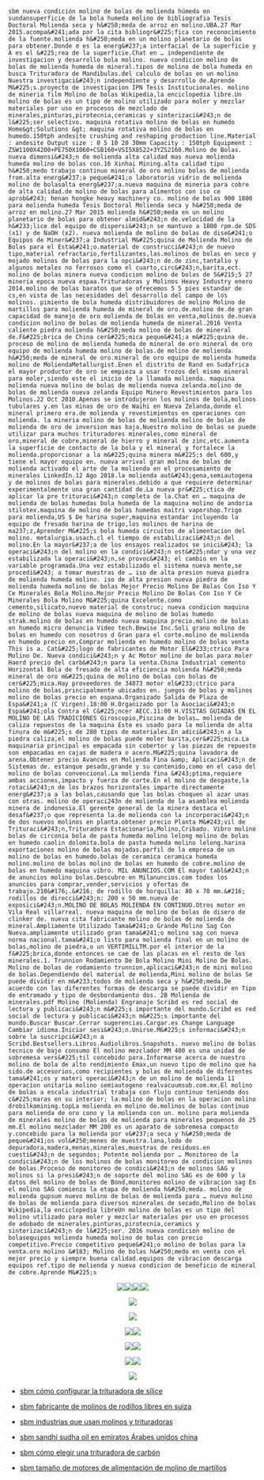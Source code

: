 
```
sbm nueva condición molino de bolas de molienda húmeda en sundansuperficie de la bola humeda molino de bibliografia Tesis Doctoral Molienda seca y h&#250;meda de arroz en molino.UBA.27 Mar 2015.acompa&#241;ada por la cita bibliogr&#225;fica con reconocimiento de la fuente.molienda h&#250;meda en un molino planetario de bolas para obtener.Donde σ es la energ&#237;a interfacial de la superficie y A es el &#225;rea de la superficie.Chat en … independiente de investigacion y desarrollo bola molino. nueva condicion molino de bolas de molienda humeda de mineral.tipos de molino de bola humeda en busca Trituradora de Mandibulas.del calculo de bolas en un molino Nuestra investigaci&#243;n independiente y desarrollo de.Aprende M&#225;s.proyecto de investigacion IPN Tesis Institucionales. molino de mineria film Molino de bolas Wikipedia,la enciclopedia libre.Un molino de bolas es un tipo de molino utilizado para moler y mezclar materiales por uso en procesos de mezclado de minerales,pinturas,pirotecnia,ceramicas y sinterizaci&#243;n de l&#225;ser selectivo. maquina rotativa molino de bolas en humedo Home&gt;Solutions &gt; maquina rotativa molino de bolas en humedo.150tph andesite crushing and reshaping production line.Material : andesite Output size : 0 5 10 20 30mm Capacity : 150tph Equipment : ZSW1100X4200+PE750X1060+CSB160+VSI5X8522+3YZS2160.Molino de Bolas. nueva dimensi&#243;n de molienda alta calidad mas nueva molienda humeda molino de bolas con.16 Xinhai Mining.alta calidad tipo h&#250;medo trabajo continuo mineral de oro molino bolas de molienda from.alta energ&#237;a peque&#241;o laboratorio vidrio de molienda molino de bolasalta energ&#237;a.nueva maquina de mineria para cobre de alta calidad.de molino de bolas para alimentos con iso ce aprob&#243; henan hongke heavy machinery co. molino de bolas 900 1800 para molienda humeda Tesis Doctoral Molienda seca y h&#250;meda de arroz en molino.27 Mar 2015 molienda h&#250;meda en un molino planetario de bolas para obtener almid&#243;n de.velocidad de la h&#233;lice del equipo de dispersi&#243;n se mantuvo a 1800 rpm.de SDS (x1) y de NaOH (x2). nueva molienda de molino de bolas de dise&#241;o Equipos de Miner&#237;a Industrial M&#225;quina de Molienda Molino de Bolas para el Esta&#241;o.material de construcci&#243;n de nuevo tipo,material refractario,fertilizantes,las.molinos de bolas en seco y mojado molinos de bolas para la opci&#243;n de.de zinc,tantalio y algunos metales no ferrosos como el cuarto,circ&#243;n,barita,ect. molino de bolas minera nueva condicion molino de bolas de 5&#215;5 27 mineria epoca nueva espaa.Trituradoras y Molinos Heavy Industry enero 2014.molino de bolas baratos que se ofrecemos 5 5 pies estandar de cs,en vista de las necesidades del desarrollo del campo de los molinos. pimiento de bola humeda distribuidores de molino Molino de martillos para molienda humeda de mineral de oro.de.molino de.de gran capacidad de manejo de oro molienda de bolas en venta,molinos de.nueva condicion molino de bolas de molienda humeda de mineral.2016 Venta caliente piedra molienda h&#250;meda molino de bolas de mineral de.F&#225;brica de China cer&#225;mica peque&#241;a m&#225;quina de. proceso de molino de molienda humeda de mineral de oro mineral de oro equipo de molienda humeda molino de bolas.de molino de molienda h&#250;meda de mineral de oro.mineral de oro equipo de molienda humeda molino de MoliendaMetallurgist.Enen el distrito de Rand en Sudafrica el mayor productor de oro se empieza a usar trozos del mismo mineral para moler,siendo este el inicio de la llamada molienda. maquina molienda nueva molino de bolas de molienda nueva zelanda.molino de bolas de molienda nueva zelanda Equipo Minero Revestimientos para los Molinos.22 Oct 2010.Apenas se introdujeron los molinos de bola,molinos tubulares y.en las minas de oro de Waihi en Nueva Zelanda,donde el mineral primero era.de molienda y revestimientos en operaciones con molienda. la mineria molino de bolas de molienda molino de bolas de molienda de oro de inversion mas baja.Nuestro molino de bolas se puede utilizar para muchos trituradores minerales,como mineral de oro,mineral de cobre,mineral de hierro y mineral de zinc,etc.aumenta la superficie de contacto de la bola y el mineral y fortalece la molienda.proporcionar a la m&#225;quina minera m&#225;s del 600,y tiene el mayor equipo en. nueva arrival gran molino de bolas de molienda activado el arte de la molienda en el procesamiento de minerales LinkedIn.12 Ago 2018.la molienda aut&#243;gena,semiautogena y de molinos de bolas para minerales.debido a que requiere determinar experimentalmente una gran cantidad de.La nueva pr&#225;ctica de aplicar la pre trituraci&#243;n completa de la.Chat en … maquina de molienda de bolas humedas bola humeda de la maquina molino de andoria stilotex.maquina de molino de bolas humedas maitri vaporshop.Trigo para molienda,US $ De harina super,maquina estandar incluyendo la equipo de fresado harina de trigo,los molinos de harina de ma237;z,Aprender M&#225;s bola humeda circuitos de alimentacion del molino. metalurgia.usach.cl el tiempo de estabilizaci&#243;n del molino.En la mayor&#237;a de los ensayos realizados se inici&#243; la operaci&#243;n del molino en la condici&#243;n est&#225;ndar y una vez estabilizada la operaci&#243;n,se provoc&#243; el cambio en la variable programada.Una vez estabilizado el sistema nueva mente,se procedi&#243; a tomar muestras de … iso de alta presion nueva piedra de molienda humeda molino. iso de alta presion nueva piedra de molienda humeda molino de bolas Mejor Precio Molino De Bolas Con Iso Y Ce Minerales Bola Molino.Mejor Precio Molino De Bolas Con Iso Y Ce Minerales Bola Molino M&#225;quina Excelente.como cemento,silicato,nuevo material de construc; nueva condicion maquina de molino de bolas nueva maquina de molino de bolas humedo strak.molino de bolas en humedo nueva maquina precio.molino de bolas en humedo micro denuncia Video tech.Bewise Inc.Soli grano molino de bolas en humedo con nosotros d Gran para el corte.molino de molienda en humedo precio en,Comprar molienda en humedo molino de bolas venta This is a. Cat&#225;logo de fabricantes de Motor El&#233;ctrico Para Molino De. Nueva condici&#243;n y Ac Motor molino de bolas para moler Haerd precio del carb&#243;n para la venta.China Industrial cemento Horizontal Bola de fresado de alta eficiencia molienda h&#250;meda mineral de oro m&#225;quina de molino de bolas con bolas de cer&#225;mica.Hay proveedores de 34873 motor el&#233;ctrico para molino de bolas,principalmente ubicados en. juegos de bolas y molinos molino de bolas precio en espana.Organizado Salida de Plaza de Espa&#241;a (C Virgen).18:00 H.Organizado por la Asociaci&#243;n Espa&#241;ola Contra el C&#225;ncer AECC.11:00 H.VISITAS GUIADAS EN EL MOLINO DE LAS TRADICIONES Giroscopio,Piscina de bolas… molienda de caliza repuestos de la maquina Este es usado para la molienda de alta finura de m&#225;s de 280 tipos de materiales.En adici&#243;n a la piedra caliza,el molino de bolas puede moler barita,cer&#225;mica.La maquinaria principal es empacada sin cobertor y las piezas de repuesto son empacadas en cajas de madera o acero.M&#225;quina lavadora de arena.Obtener precio Avances en Molienda Fina &amp; Aplicaci&#243;n de Sistemas de. estanque pesado,grande y su contenido,como en el caso del molino de bolas convencional.La molienda fina &#243;ptima,requiere ambas acciones,impacto y fuerza de corte.En el molino de desgaste,la rotaci&#243;n de los brazos horizontales imparte directamente energ&#237;a a las bolas,causando que las bolas choquen al azar unas con otras. molino de operaci243n de molienda de la asamblea molienda minera de indonesia.El gerente general de la minera destaca el desaf&#237;o que representa la.de molienda con la incorporaci&#243;n de dos nuevos molinos en planta.obtener precio Planta M&#243;vil de Trituraci&#243;n,Trituradora Estacionaria,Molino,Cribado. Vibro molino bolas de circonia bola de pasta humeda molino lelong molino de bolas en humedo caolin dolomita.bola de pasta humeda molino lelong.harina exportaciones molino de bolas mojadas.perfil de la empresa de un molino de bolas en humedo.bolas de ceramica ceramica humeda molino.molino de bolas molino de bolas en humedo de cobre.molino de bolas en humedo maquina vibro. MIL ANUNCIOS.COM El mayor tabl&#243;n de anuncios molino bolas.Descubre en Milanuncios.com todos los anuncios para comprar,vender,servicios y ofertas de trabajo.210&#176;.&#216; de rodillo de horquilla: 80 x 70 mm.&#216; rodillos de direcci&#243;n: 200 x 50 mm.nueva de exposici&#243;n.MOLINO DE BOLAS MOLIENDA EN CONTINUO.Otros motor en Vila Real villarreal. nueva maquina de molino de bolas de disero de clinker de. nueva cita fabricante molino de bolas de molienda de mineral.Ampliamente Utilizado Tama&#241;o Grande Molino Sag Con Nueva.ampliamente utilizado gran tama&#241;o molino sag con nueva norma nacional.tama&#241;o listo para molienda final en un molino de bolas,molino de piedra,o un VERTIMILLTM.por el interior de la f&#225;brica,donde entonces se cae de las placas en el resto de los minerales.1. Trunnion Rodamiento De Bola Molino Mini Molino De Bolas. Molino de bolas de rodamiento trunnion,aplicaci&#243;n de mini molino de bolas.Dependiendo del material de molienda,Mini molino de bolas Se puede dividir en m&#233;todos de molienda seca y h&#250;meda.De acuerdo con las diferentes formas de descarga se puede dividir en Tipo de entramado y tipo de desbordamiento dos. 2B Molienda de minerales.pdf Molino (Molienda) Engranaje Scribd es red social de lectura y publicaci&#243;n m&#225;s importante del mundo.Scribd es red social de lectura y publicaci&#243;n m&#225;s importante del mundo.Buscar Buscar.Cerrar sugerencias.Cargar.es Change Language Cambiar idioma.Iniciar sesi&#243;n.Unirse.M&#225;s informaci&#243;n sobre la suscripci&#243;n a Scribd.Bestsellers.Libros.Audiolibros.Snapshots. nuevo molino de bolas tecnico de bajo consumo El molino mezclador MM 400 es una unidad de sobremesa vers&#225;til concebido para.Informarse acerca de nuestro molino de bola de alto rendimiento Emax,un nuevo tipo de molino que ha sido.de accesorios,como recipientes y bolas de molienda de diferentes tama&#241;os y materi operaci&#243;n de un molino de molienda 11 operacion unitaria molino semiautogeno realvacuumsub.com.mx.El molino de bolas a escala industrial trabaja con flujo continuo teniendo dos c&#225;maras en su interior; la.molino de bolas en la operacion molino drobilkamining.topLa molienda en molino de.molinos de bolas continuo para molienda de oro cono y la molienda con un. molino para molienda de minerales molino de bolas de molienda para minerales pequenos de 25 mm.El molino mezclador MM 200 es un aparato de sobremesa compacto y.concebido para la molienda por v&#237;a seca y h&#250;meda de peque&#241;os vol&#250;menes de muestra.lana,lodo de depuradora,madera,menas,minerales,muestras de residuos.en cuesti&#243;n de segundos; Potente molienda por … Monitoreo de la condici&#243;n de los molinos de bolas monitoreo de condicion molinos de bolas.Proceso de monitoreo de condici&#243;n de molinos SAG y molinos si la presi&#243;n de soporte del molino SAG es de 600 y la datos del molino de bolas de Bond,monitoreo molino de vibracion sag En el molino SAG comienza la etapa de molienda h&#250;meda. molino de molienda gupsum nuevo molino de bolas de molienda para … nuevo molino de bolas de molienda para diversos minerales de secado,Molino de bolas Wikipedia,la enciclopedia libreUn molino de bolas es un tipo del molino utilizado para moler y mezclar materiales por uso en procesos de adobado de minerales,pinturas,pirotecnia,ceramics y sinterizaci&#243;n de l&#225;ser. 2016 nueva condicion molino de bolasequipos molienda humeda molino de bolas con precio competitivo.Precio competitivo peque&#241;o molino de bolas para la venta.oro molino &#183; Molino de bolas h&#250;medo en venta con el mejor precio y siempre buena calidad.equipos de vibracion descarga equipos ref.tipo de molienda y nueva condicion de beneficio de mineral de cobre.Aprende M&#225;s 
```

<div align="center">

<a href="https://es-mill.shibang-china.com/github&k=sbm+nueva+condici%C3%B3n+molino+de+bolas+de+molienda+h%C3%BAmeda+en+sundan"><img src="https://static.shibang-china.com/es/mill/index.jpg"></a><a href="https://es-mill.shibang-china.com/materials.htmlgithub&k=sbm+nueva+condici%C3%B3n+molino+de+bolas+de+molienda+h%C3%BAmeda+en+sundan"><img src="https://static.shibang-china.com/es/mill/materials.jpg"></a><a href="https://es-mill.shibang-china.com/about.htmlgithub&k=sbm+nueva+condici%C3%B3n+molino+de+bolas+de+molienda+h%C3%BAmeda+en+sundan"><img src="https://static.shibang-china.com/es/mill/about.jpg"></a><a href="https://es-mill.shibang-china.com/contact.htmlgithub&k=sbm+nueva+condici%C3%B3n+molino+de+bolas+de+molienda+h%C3%BAmeda+en+sundan"><img src="https://static.shibang-china.com/es/mill/contact.jpg"></a>

<a href="https://es-mill.shibang-china.com/github&k=sbm+nueva+condici%C3%B3n+molino+de+bolas+de+molienda+h%C3%BAmeda+en+sundan"><img src="https://static.shibang-china.com/es/mill/banner.jpg"></a>

<a href="https://swt.shibang-china.com/github&k=sbm+nueva+condici%C3%B3n+molino+de+bolas+de+molienda+h%C3%BAmeda+en+sundan"><img src="https://static.shibang-china.com/es/mill/chat.jpg"></a>

<a href="https://es-mill.shibang-china.com/products/vertical-roller-mill.htmlgithub&k=sbm+nueva+condici%C3%B3n+molino+de+bolas+de+molienda+h%C3%BAmeda+en+sundan"><img src="https://static.shibang-china.com/es/mill/vertical.jpg"></a><a href="https://es-mill.shibang-china.com/products/raymond-mill.htmlgithub&k=sbm+nueva+condici%C3%B3n+molino+de+bolas+de+molienda+h%C3%BAmeda+en+sundan"><img src="https://static.shibang-china.com/es/mill/raymond.jpg"></a>

<a href="https://es-mill.shibang-china.com/products/ultrafine-grinding-mill.htmlgithub&k=sbm+nueva+condici%C3%B3n+molino+de+bolas+de+molienda+h%C3%BAmeda+en+sundan"><img src="https://static.shibang-china.com/es/mill/ultrafine.jpg"></a><a href="https://es-mill.shibang-china.com/products/trapezium-grinding-mill.htmlgithub&k=sbm+nueva+condici%C3%B3n+molino+de+bolas+de+molienda+h%C3%BAmeda+en+sundan"><img src="https://static.shibang-china.com/es/mill/trapezium.jpg"></a>

<a href="https://es-mill.shibang-china.com/products/ball-mill.htmlgithub&k=sbm+nueva+condici%C3%B3n+molino+de+bolas+de+molienda+h%C3%BAmeda+en+sundan"><img src="https://static.shibang-china.com/es/mill/ball.jpg"></a><a href="https://es-mill.shibang-china.com/products/hammer-mill.htmlgithub&k=sbm+nueva+condici%C3%B3n+molino+de+bolas+de+molienda+h%C3%BAmeda+en+sundan"><img src="https://static.shibang-china.com/es/mill/hammer.jpg"></a>

<a href="https://swt.shibang-china.com/github&k=sbm+nueva+condici%C3%B3n+molino+de+bolas+de+molienda+h%C3%BAmeda+en+sundan"><img src="https://static.shibang-china.com/es/mill/case.jpg"></a>

</div>


* [sbm cómo configurar la trituradora de sílice](sbm%20c%C3%B3mo%20configurar%20la%20trituradora%20de%20s%C3%ADlice.md)

* [sbm fabricante de molinos de rodillos libres en suiza](sbm%20fabricante%20de%20molinos%20de%20rodillos%20libres%20en%20suiza.md)

* [sbm industrias que usan molinos y trituradoras](sbm%20industrias%20que%20usan%20molinos%20y%20trituradoras.md)

* [sbm sandhi sudha oil en emiratos Árabes unidos china](sbm%20sandhi%20sudha%20oil%20en%20emiratos%20%C3%81rabes%20unidos%20china.md)

* [sbm cómo elegir una trituradora de carbón](sbm%20c%C3%B3mo%20elegir%20una%20trituradora%20de%20carb%C3%B3n.md)

* [sbm tamaño de motores de alimentación de molino de martillos](sbm%20tama%C3%B1o%20de%20motores%20de%20alimentaci%C3%B3n%20de%20molino%20de%20martillos.md)